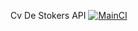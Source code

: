 Cv De Stokers API
[![MainCI](https://github.com/StokersWebsite/StokersDataTransferService/actions/workflows/MainCI.yml/badge.svg)](https://github.com/StokersWebsite/StokersDataTransferService/actions/workflows/MainCI.yml)
